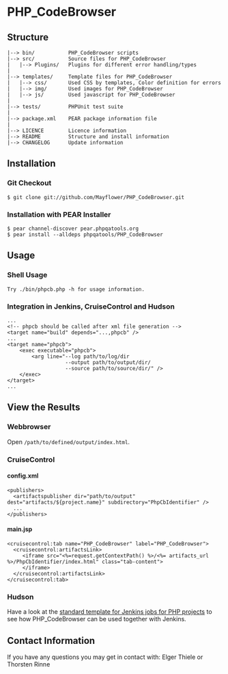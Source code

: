 # PHP_CodeBrowser #

## Structure ##

    |--> bin/           PHP_CodeBrowser scripts
    |--> src/           Source files for PHP_CodeBrowser
    |   |--> Plugins/   Plugins for different error handling/types
    |
    |--> templates/     Template files for PHP_CodeBrowser
    |   |--> css/       Used CSS by templates, Color definition for errors
    |   |--> img/       Used images for PHP_CodeBrowser
    |   |--> js/        Used javascript for PHP_CodeBrowser
    |
    |--> tests/         PHPUnit test suite
    |
    |--> package.xml    PEAR package information file
    |
    |--> LICENCE        Licence information
    |--> README         Structure and install information
    |--> CHANGELOG      Update information

## Installation ##

### Git Checkout ###

    $ git clone git://github.com/Mayflower/PHP_CodeBrowser.git

### Installation with PEAR Installer ###

    $ pear channel-discover pear.phpqatools.org
    $ pear install --alldeps phpqatools/PHP_CodeBrowser

## Usage ##

### Shell Usage ###

    Try ./bin/phpcb.php -h for usage information.

### Integration in Jenkins, CruiseControl and Hudson ###

    ...
    <!-- phpcb should be called after xml file generation -->
    <target name="build" depends="...,phpcb" />
    ...
    <target name="phpcb">
        <exec executable="phpcb">
            <arg line="--log path/to/log/dir
                       --output path/to/output/dir/
                       --source path/to/source/dir/" />
        </exec>
    </target>
    ...

## View the Results ##

### Webbrowser ###

Open `/path/to/defined/output/index.html`.

### CruiseControl ###

#### config.xml ####

    <publishers>
      <artifactspublisher dir="path/to/output" dest="artifacts/${project.name}" subdirectory="PhpCbIdentifier" />
      ...
    </publishers>

#### main.jsp ####

    <cruisecontrol:tab name="PHP_CodeBrowser" label="PHP_CodeBrowser">
      <cruisecontrol:artifactsLink>
         <iframe src="<%=request.getContextPath() %>/<%= artifacts_url %>/PhpCbIdentifier/index.html" class="tab-content">
         </iframe>
      </cruisecontrol:artifactsLink>
    </cruisecontrol:tab>

### Hudson ###

Have a look at the [standard template for Jenkins jobs for PHP projects](https://github.com/sebastianbergmann/php-jenkins-template) to see how PHP_CodeBrowser can be used together with Jenkins.

## Contact Information ##

If you have any questions you may get in contact with: Elger Thiele <elger DOT thiele AT mayflower DOT de> or Thorsten Rinne <thorsten DOT rinne AT mayflower DOT de>
